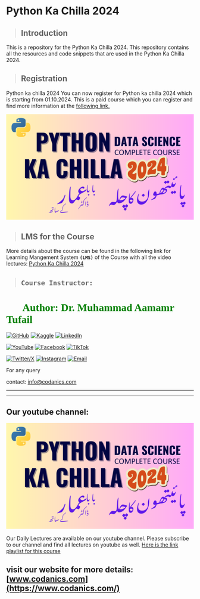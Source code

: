 # Python Ka Chilla 2024

> ## **Introduction**
This is a repository for the Python Ka Chilla 2024. This repository contains all the resources and code snippets that are used in the Python Ka Chilla 2024.

> ## **Registration**
Python ka chilla 2024  You can now register for Python ka chilla 2024 which is starting from 01.10.2024. This is a paid course which you can register and find more information at the [following link.](https://forms.gle/kUU3eZJsFRb7Cn6r8) 

[![Python Ka Chilla 2024](./00_resources/posters/02_poster.png)](https://codanics.com/courses/python-ka-chilla-2024/)

> ## **LMS for the Course**
More details about the course can be found in the following link for Learning Mangement System **`(LMS)`** of the Course with all the video lectures: [Python Ka Chilla 2024](https://codanics.com/courses/python-ka-chilla-2024/)


> ## **`Course Instructor:`**

<h1 style="font-family: 'poppins'; font-weight: bold; color: Green;">👨‍💻Author: Dr. Muhammad Aamamr Tufail</h1>

[![GitHub](https://img.shields.io/badge/GitHub-Profile-blue?style=for-the-badge&logo=github)](https://github.com/AammarTufail) 
[![Kaggle](https://img.shields.io/badge/Kaggle-Profile-blue?style=for-the-badge&logo=kaggle)](https://www.kaggle.com/muhammadaammartufail) 
[![LinkedIn](https://img.shields.io/badge/LinkedIn-Profile-blue?style=for-the-badge&logo=linkedin)](https://www.linkedin.com/in/dr-muhammad-aammar-tufail-02471213b/)  

[![YouTube](https://img.shields.io/badge/YouTube-Profile-red?style=for-the-badge&logo=youtube)](https://www.youtube.com/@codanics) 
[![Facebook](https://img.shields.io/badge/Facebook-Profile-blue?style=for-the-badge&logo=facebook)](https://www.facebook.com/aammar.tufail) 
[![TikTok](https://img.shields.io/badge/TikTok-Profile-black?style=for-the-badge&logo=tiktok)](https://www.tiktok.com/@draammar)  

[![Twitter/X](https://img.shields.io/badge/Twitter-Profile-blue?style=for-the-badge&logo=twitter)](https://twitter.com/aammar_tufail) 
[![Instagram](https://img.shields.io/badge/Instagram-Profile-blue?style=for-the-badge&logo=instagram)](https://www.instagram.com/aammartufail/) 
[![Email](https://img.shields.io/badge/Email-Contact%20Me-red?style=for-the-badge&logo=email)](mailto:aammar@codanics.com)



For any query

contact: info@codanics.com

---
---

## **Our youtube channel:**
[![Youtube](./00_resources/posters/02_poster.png)](https://www.youtube.com/watch?v=NrAyNt7EQ4c&list=PL9XvIvvVL50Gtj1fmwUhUW69e0U-TZZaZ&ab_channel=Codanics)

Our Daily Lectures are available on our youtube channel. Please subscribe to our channel and find all lectures on youtube as well. [Here is the link playlist for this course](https://www.youtube.com/watch?v=NrAyNt7EQ4c&list=PL9XvIvvVL50Gtj1fmwUhUW69e0U-TZZaZ&ab_channel=Codanics)

visit our website for more details:
[www.codanics.com](https://www.codanics.com/)
---